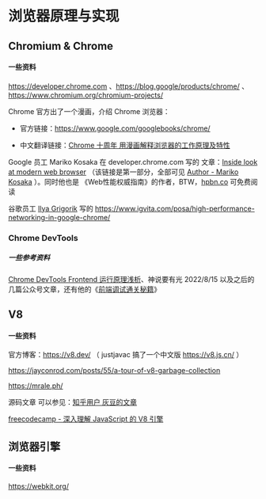 # 浏览器原理与实现



## Chromium & Chrome

#### 一些资料

https://developer.chrome.com 、https://blog.google/products/chrome/ 、https://www.chromium.org/chromium-projects/

Chrome 官方出了一个漫画，介绍 Chrome 浏览器：

- 官方链接：https://www.google.com/googlebooks/chrome/

- 中文翻译链接：[Chrome 十周年 用漫画解释浏览器的工作原理及特性 ](https://www.sohu.com/a/251641026_609503)




Google 员工 Mariko Kosaka 在 developer.chrome.com 写的 文章：[Inside look at modern web browser](https://developer.chrome.com/blog/inside-browser-part1/) （该链接是第一部分，全部可见 [Author - Mariko Kosaka](https://developer.chrome.com/authors/kosamari/) ）。同时他也是 《Web性能权威指南》的作者，BTW，[hpbn.co](https://hpbn.co/?utm_source=igvita&utm_medium=referral&utm_campaign=igvita-homepage) 可免费阅读

谷歌员工 [Ilya Grigorik](https://www.igvita.com/) 写的 https://www.igvita.com/posa/high-performance-networking-in-google-chrome/



### Chrome DevTools

##### 一些参考资料

[Chrome DevTools Frontend 运行原理浅析](https://zhaomenghuan.js.org/blog/chrome-devtools-frontend-analysis-of-principle.html)、神说要有光 2022/8/15 以及之后的几篇公众号文章，还有他的《[前端调试通关秘籍](https://juejin.cn/book/7070324244772716556/section)》



## V8

#### 一些资料

官方博客：https://v8.dev/ （ justjavac 搞了一个中文版 https://v8.js.cn/ ）

https://jayconrod.com/posts/55/a-tour-of-v8-garbage-collection

https://mrale.ph/

源码文章 可以参见：[知乎用户 灰豆的文章](https://www.zhihu.com/people/v8blink/posts)

[freecodecamp - 深入理解 JavaScript 的 V8 引擎](https://chinese.freecodecamp.org/news/javascript-under-the-hood-v8/)



## 浏览器引擎

#### 一些资料

https://webkit.org/